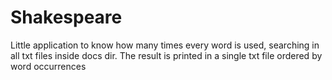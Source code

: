 # Shakespeare
Little application to know how many times every word is used, searching in all txt files inside docs dir. The result is printed in a single txt file ordered by word occurrences
